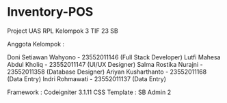 # Inventory-POS

Project UAS RPL Kelompok 3 TIF 23 SB

Anggota Kelompok :

Doni Setiawan Wahyono - 23552011146 (Full Stack Developer)
Lutfi Mahesa Abdul Kholiq - 23552011147 (UI/UX Designer)
Salma Rostika Nurajni - 23552011358 (Database Designer)
Ariyan Kusharthanto - 23552011168 (Data Entry)
Indri Rohmawati - 23552011137 (Data Entry)

Framework : Codeigniter 3.1.11
CSS Template : SB Admin 2


